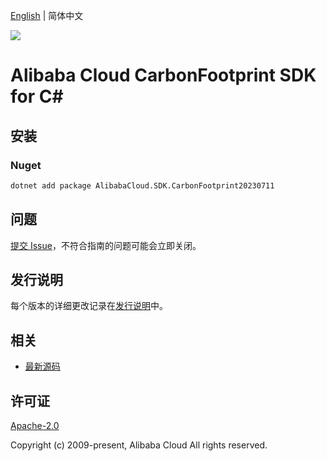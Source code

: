 [English](README.md) | 简体中文

![](https://aliyunsdk-pages.alicdn.com/icons/AlibabaCloud.svg)

# Alibaba Cloud CarbonFootprint SDK for C#

## 安装

### Nuget

```bash
dotnet add package AlibabaCloud.SDK.CarbonFootprint20230711
```

## 问题

[提交 Issue](https://github.com/aliyun/alibabacloud-csharp-sdk/issues/new)，不符合指南的问题可能会立即关闭。

## 发行说明

每个版本的详细更改记录在[发行说明](./ChangeLog.md)中。

## 相关

* [最新源码](https://github.com/aliyun/alibabacloud-csharp-sdk/)

## 许可证

[Apache-2.0](http://www.apache.org/licenses/LICENSE-2.0)

Copyright (c) 2009-present, Alibaba Cloud All rights reserved.
